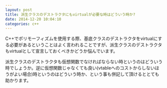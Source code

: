 ```yaml
---
layout: post
title: 派生クラスのデストラクタにもvirtualが必要な時はどういう時か?
date: 2014-12-20 10:04:10
categories: c++
---
```

<p>C++でポリモーフィズムを使用する際、基底クラスのデストラクタをvirtualにする必要があるということはよく言われることですが、派生クラスのデストラクタもvirtualとして宣言しておくべきかどうか悩んでいます。</p>

<p>派生クラスのデストラクタも仮想関数でなければならない時というのはどういう時でしょうか。逆に仮想関数じゃなくても良い(vtableへのコストからしないほうがよい場合)時というのはどういう時か、という事も併記して頂けるととても助かります。</p>
